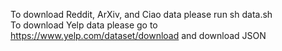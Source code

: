 To download Reddit, ArXiv, and Ciao data please run sh data.sh  
To download Yelp data please go to https://www.yelp.com/dataset/download and download JSON
